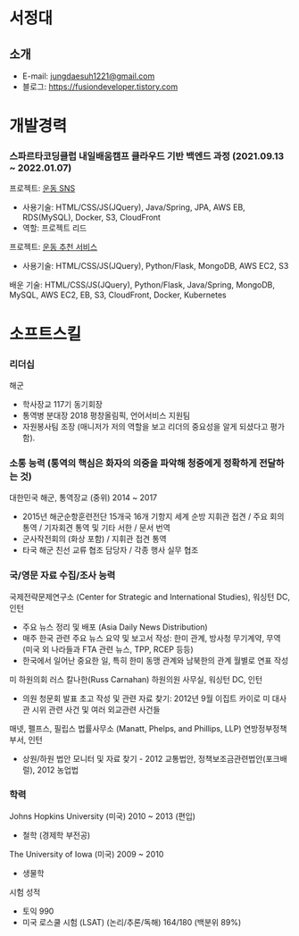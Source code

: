 # 서정대

## 소개
- E-mail: jungdaesuh1221@gmail.com
- 블로그: https://fusiondeveloper.tistory.com

# 개발경력

### 스파르타코딩클럽 내일배움캠프 클라우드 기반 백엔드 과정 (2021.09.13 ~ 2022.01.07)
프로젝트: [운동 SNS](https://github.com/heart-muscle/heart-muscle-backend)
- 사용기술: HTML/CSS/JS(JQuery), Java/Spring, JPA, AWS EB, RDS(MySQL), Docker, S3, CloudFront
- 역할: 프로젝트 리드

프로젝트: [운동 추천 서비스](https://github.com/heart-muscle/heart-muscle-flask)
- 사용기술: HTML/CSS/JS(JQuery), Python/Flask, MongoDB, AWS EC2, S3

배운 기술: HTML/CSS/JS(JQuery), Python/Flask, Java/Spring, MongoDB, MySQL, AWS EC2, EB, S3, CloudFront, Docker, Kubernetes

# 소프트스킬
### 리더십
해군
- 학사장교 117기 동기회장
- 통역병 분대장
2018 평창올림픽, 언어서비스 지원팀
- 자원봉사팀 조장 (매니저가 저의 역할을 보고 리더의 중요성을 알게 되셨다고 평가함). 

### 소통 능력 (통역의 핵심은 화자의 의중을 파악해 청중에게 정확하게 전달하는 것)
대한민국 해군, 통역장교 (중위) 2014 ~ 2017
- 2015년 해군순항훈련전단 15개국 16개 기항지 세계 순방 지휘관 접견 / 주요 회의 통역 / 기자회견 통역 및 기타 서한 / 문서 번역
- 군사작전회의 (화상 포함) / 지휘관 접견 통역
- 타국 해군 친선 교류 협조 담당자 / 각종 행사 실무 협조

### 국/영문 자료 수집/조사 능력
국제전략문제연구소 (Center for Strategic and International Studies), 워싱턴 DC, 인턴
- 주요 뉴스 정리 및 배포 (Asia Daily News Distribution)
- 매주 한국 관련 주요 뉴스 요약 및 보고서 작성: 한미 관계, 방사청 무기계약, 무역 (미국 외 나라들과 FTA 관련 뉴스, TPP, RCEP 등등)
- 한국에서 일어난 중요한 일, 특히 한미 동맹 관계와 남북한의 관계 월별로 연표 작성

미 하원의회 러스 칼나한(Russ Carnahan) 하원의원 사무실, 워싱턴 DC, 인턴
- 의원 청문회 발표 초고 작성 및 관련 자료 찾기: 2012년 9월 이집트 카이로 미 대사관 시위 관련 사건 및 여러 외교관련 사건들

매넷, 펠프스, 필립스 법률사무소 (Manatt, Phelps, and Phillips, LLP) 연방정부정책 부서, 인턴
- 상원/하원 법안 모니터 및 자료 찾기 - 2012 교통법안, 정책보조금관련법안(포크배럴), 2012 농업법

### 학력
Johns Hopkins University (미국) 2010 ~ 2013 (편입)
- 철학 (경제학 부전공)

The University of Iowa (미국) 2009 ~ 2010
- 생물학

시험 성적
- 토익 990
- 미국 로스쿨 시험 (LSAT) (논리/추론/독해) 164/180 (백분위 89%)
